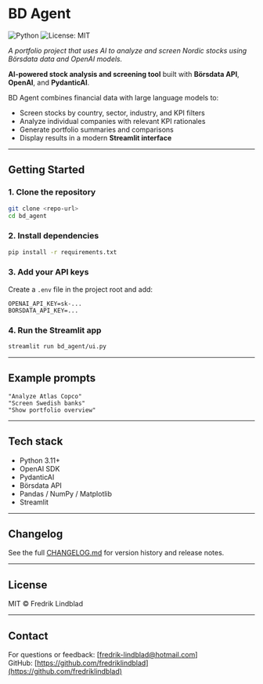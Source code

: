 # BD Agent  
![Python](https://img.shields.io/badge/Python-3.11+-blue) ![License: MIT](https://img.shields.io/badge/License-MIT-green.svg)

*A portfolio project that uses AI to analyze and screen Nordic stocks using Börsdata data and OpenAI models.*

**AI-powered stock analysis and screening tool** built with **Börsdata API**, **OpenAI**, and **PydanticAI**.

BD Agent combines financial data with large language models to:
- Screen stocks by country, sector, industry, and KPI filters  
- Analyze individual companies with relevant KPI rationales  
- Generate portfolio summaries and comparisons  
- Display results in a modern **Streamlit interface**

---

## Getting Started

### 1. Clone the repository
```bash
git clone <repo-url>
cd bd_agent
```

### 2. Install dependencies
```bash
pip install -r requirements.txt
```

### 3. Add your API keys
Create a `.env` file in the project root and add:
```
OPENAI_API_KEY=sk-...
BORSDATA_API_KEY=...
```

### 4. Run the Streamlit app
```bash
streamlit run bd_agent/ui.py
```

---

## Example prompts
```
"Analyze Atlas Copco"
"Screen Swedish banks"
"Show portfolio overview"
```

---

## Tech stack
- Python 3.11+
- OpenAI SDK
- PydanticAI
- Börsdata API
- Pandas / NumPy / Matplotlib
- Streamlit

---

## Changelog
See the full [CHANGELOG.md](CHANGELOG.md) for version history and release notes.

---

## License
MIT © Fredrik Lindblad

---

## Contact
For questions or feedback: [fredrik-lindblad@hotmail.com]  
GitHub: [https://github.com/fredriklindblad](https://github.com/fredriklindblad)
